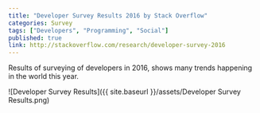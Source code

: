 ```yaml
---
title: "Developer Survey Results 2016 by Stack Overflow"
categories: Survey
tags: ["Developers", "Programming", "Social"]
published: true
link: http://stackoverflow.com/research/developer-survey-2016
---
```


Results of surveying of developers in 2016, shows many trends happening in the world this year.

![Developer Survey Results]({{ site.baseurl }}/assets/Developer Survey Results.png)
